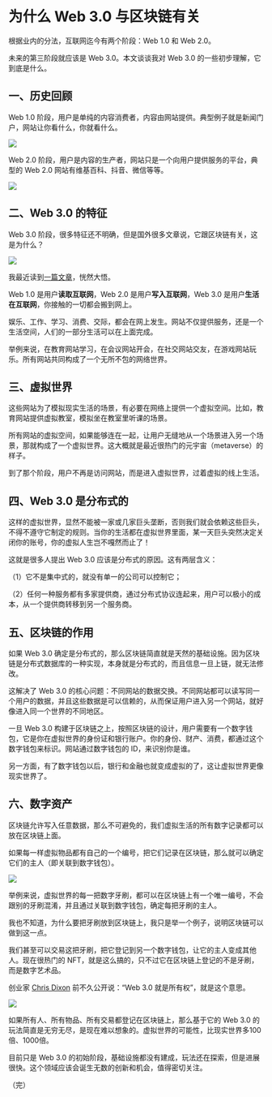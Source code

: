 # 为什么 Web 3.0 与区块链有关

根据业内的分法，互联网迄今有两个阶段：Web 1.0 和 Web 2.0。

未来的第三阶段就应该是 Web 3.0。本文谈谈我对 Web 3.0 的一些初步理解，它到底是什么。

## 一、历史回顾

Web 1.0 阶段，用户是单纯的内容消费者，内容由网站提供。典型例子就是新闻门户，网站让你看什么，你就看什么。

![](https://cdn.beekka.com/blogimg/asset/202111/bg2021111602.jpg)

Web 2.0 阶段，用户是内容的生产者，网站只是一个向用户提供服务的平台，典型的 Web 2.0 网站有维基百科、抖音、微信等等。

![](https://cdn.beekka.com/blogimg/asset/202110/bg2021100311.jpg)

## 二、Web 3.0 的特征

Web 3.0 阶段，很多特征还不明确，但是国外很多文章说，它跟区块链有关，这是为什么？

![](https://cdn.beekka.com/blogimg/asset/202110/bg2021100312.jpg)

我最近读到[一篇文章](https://pizzaparty.substack.com/p/the-metaverse-abstracted-reality)，恍然大悟。

Web 1.0 是用户**读取互联网**，Web 2.0 是用户**写入互联网**，Web 3.0 是用户**生活在互联网**，你接触的一切都会搬到网上。

娱乐、工作、学习、消费、交际，都会在网上发生。网站不仅提供服务，还是一个生活空间，人们的一部分生活可以在上面完成。

举例来说，在教育网站学习，在会议网站开会，在社交网站交友，在游戏网站玩乐。所有网站共同构成了一个无所不包的网络世界。

## 三、虚拟世界

这些网站为了模拟现实生活的场景，有必要在网络上提供一个虚拟空间。比如，教育网站提供虚拟教室，模拟坐在教室里听课的场景。

所有网站的虚拟空间，如果能够连在一起，让用户无缝地从一个场景进入另一个场景，那就构成了一个虚拟世界。这大概就是最近很热门的元宇宙（metaverse）的样子。

到了那个阶段，用户不再是访问网站，而是进入虚拟世界，过着虚拟的线上生活。

## 四、Web 3.0 是分布式的

这样的虚拟世界，显然不能被一家或几家巨头垄断，否则我们就会依赖这些巨头，不得不遵守它制定的规则。当你的生活都在虚拟世界里面，某一天巨头突然决定关闭你的账号，你的虚拟人生岂不嘎然而止了！

这就是很多人提出 Web 3.0 应该是分布式的原因。这有两层含义：

（1）它不是集中式的，就没有单一的公司可以控制它；

（2）任何一种服务都有多家提供商，通过分布式协议连起来，用户可以极小的成本，从一个提供商转移到另一个服务商。

## 五、区块链的作用

如果 Web 3.0 确定是分布式的，那么区块链简直就是天然的基础设施。因为区块链是分布式数据库的一种实现，本身就是分布式的，而且信息一旦上链，就无法修改。

这解决了 Web 3.0 的核心问题：不同网站的数据交换。不同网站都可以读写同一个用户的数据，并且这些数据是可以信赖的，从而保证用户进入另一个网站，就好像进入同一个世界的不同地区。

一旦 Web 3.0 构建于区块链之上，按照区块链的设计，用户需要有一个数字钱包，它是你在虚拟世界的身份证和银行账户。你的身份、财产、消费，都通过这个数字钱包来标识。网站通过数字钱包的 ID，来识别你是谁。

另一方面，有了数字钱包以后，银行和金融也就变成虚拟的了，这让虚拟世界更像现实世界了。

## 六、数字资产

区块链允许写入任意数据，那么不可避免的，我们虚拟生活的所有数字记录都可以放在区块链上面。

如果每一样虚拟物品都有自己的一个编号，把它们记录在区块链，那么就可以确定它们的主人（即关联到数字钱包）。

![](https://cdn.beekka.com/blogimg/asset/202111/bg2021111604.jpg)

举例来说，虚拟世界的每一把数字牙刷，都可以在区块链上有一个唯一编号，不会跟别的牙刷混淆，并且通过关联到数字钱包，确定每把牙刷的主人。

我也不知道，为什么要把牙刷放到区块链上，我只是举一个例子，说明区块链可以做到这一点。

我们甚至可以交易这把牙刷，把它登记到另一个数字钱包，让它的主人变成其他人。现在很热门的 NFT，就是这么搞的，只不过它在区块链上登记的不是牙刷，而是数字艺术品。

创业家 [Chris Dixon](https://twitter.com/cdixon/status/1455366569429712900) 前不久公开说：“Web 3.0 就是所有权”，就是这个意思。

![](https://cdn.beekka.com/blogimg/asset/202111/bg2021111603.jpg)

如果所有人、所有物品、所有交易都登记在区块链上，那么基于它的 Web 3.0 的玩法简直是无穷无尽，是现在难以想象的。虚拟世界的可能性，比现实世界多100倍、1000倍。

目前只是 Web 3.0 的初始阶段，基础设施都没有建成，玩法还在探索，但是进展很快。这个领域应该会诞生无数的创新和机会，值得密切关注。

（完）
